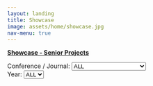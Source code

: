 ```yaml
---
layout: landing
title: Showcase
image: assets/home/showcase.jpg
nav-menu: true
---
```


<section id="one">
<div class="inner">

<div class="row">
<b><a href="5-showcase-seniorprojs.html">Showcase - Senior Projects</a></b>
<!--<b><a href="6-showcase-pblprojs.html">Showcase - PBL Projects</a></b>-->
</div>

<div class="row">
<p/>
</div>

<div class="row">

<div class="3u 12u$(small)">
Conference / Journal:
<select id="conf_select" onChange="onSelect()">
  <option value='all'>ALL</option>
  <option value='siggraph'>SIGGRAPH (Asia) / TOG</option>
</select>
</div>

<div class="2u 12u$(small)">
Year:
<select id="year_select" onChange="onSelect()">
  <option value='all'>ALL</option>
</select>
</div>

</div>

<p/>

<div id="contents">

<script>
// https://stackoverflow.com/questions/610406/javascript-equivalent-to-printf-string-format
// First, checks if it isn't implemented yet.
if (!String.prototype.format) {
  String.prototype.format = function() {
    var args = arguments;
    return this.replace(/{(\d+)}/g, function(match, number) { 
      return typeof args[number] != 'undefined'
        ? args[number]
        : match
      ;
    });
  };
}

function dynamicallyLoadScript(url) {
    var script = document.createElement("script");  // create a script DOM node
    script.src = url;  // set its src to the provided URL

    document.head.appendChild(script);  // add it to the end of the head section of the page (could change 'head' to 'body' to add it to the end of the body section instead)
}

dynamicallyLoadScript('publications-eng.js');

function onSelect() {
	var items = publications_eng;

	var year_select = document.getElementById("year_select");
	var year = year_select.options[year_select.selectedIndex].value;

	var conf_select = document.getElementById("conf_select");
	var conf = conf_select.options[conf_select.selectedIndex].value;

	var contents_code = '';
	var showCount = 0;

	for(var i = 0; i < items.length; i++) 
	{
		var item = items[i];
		var show = false;

		if(year=='all')
			show = true;
		else
			show = false;

		if(show)
		{
			if(conf=='siggraph'
				&& (item.conference_journal=='SIGGRAPH' || item.conference_journal=='SIGGRAPH Asia'
					|| item.conference_journal=='TOG'))
				show = true;
			else if(conf=='all')
				show = true;
			else
				show = false;
		}

		if(!('video_iframe' in item))
			show = false;

		if(show)
		{
			if(showCount % 2 == 0)
				contents_code += '<div class="row">';

			if(item.type=='paper')
				typestr = 'Paper';
			else if(item.type=='senior')
				typestr = 'Senior Project';
			else if(item.type=='pbl')
				typestr = 'PBL Project';
			contents_code += '<div class="6u 12u$(small)">';
			if('id' in item)
				project_page = item.project_page + '#' + item.id;
			else
				project_page = item.project_page
			contents_code += '<b><a href={0}>{1} ({2} {3})</a></b><br/>'.format(project_page, item.title, item.year, typestr);
			contents_code += '<div id="iframe_container"> <div id="iframe">';
			contents_code += '{0}'.format(item.video_iframe);;
			contents_code += '</div></div>';
			contents_code += '<br/></div>';

			if(showCount % 2 == 1 || i == items.length-1)
				contents_code += '</div>';

			showCount += 1;
		}
	}

	var contents = document.getElementById("contents");
	contents.innerHTML = contents_code;
}

// set default value and trigger onchange event when window is loaded
window.onload = function () {
	var year_select = document.getElementById("year_select");
	year_select.value = 'all';

	var conf_select = document.getElementById("conf_select");
	conf_select.value = 'all';
	conf_select.onchange();

}

</script>

</div>
</div>
</section>

<!--<section id="one">-->
<!--<div class="inner">-->
<!--<div class="row">-->

<!--<div class="6u 12u$(small)">-->
<!--<b><a href="publications/2018-iguana-ctrl.html">Control of an Iguana Character Using Soft-Body Simulation</a></b><br/>-->
<!--<div id="iframe_container"> <div id="iframe">-->
<!--<iframe width="1280" height="720" src="https://www.youtube.com/embed/c37VEexDZaY" frameborder="0" allow="accelerometer; autoplay; encrypted-media; gyroscope; picture-in-picture" allowfullscreen></iframe>  -->
<!--</div></div>  -->
<!--</div>-->

<!--</div>-->
<!--</div>-->
<!--</section>-->
